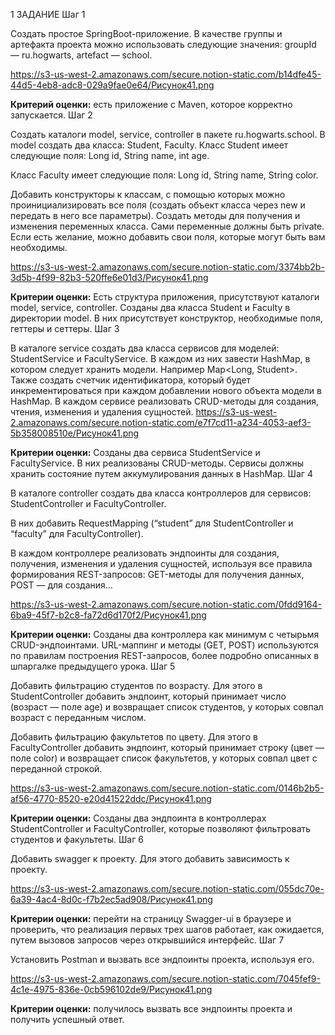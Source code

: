 1 ЗАДАНИЕ Шаг 1

Создать простое SpringBoot-приложение. В качестве группы и артефакта проекта можно использовать следующие значения: groupId — ru.hogwarts, artefact — school.

https://s3-us-west-2.amazonaws.com/secure.notion-static.com/b14dfe45-44d5-4eb8-adc8-029a9fae0e64/Рисунок41.png

**Критерий оценки:** есть приложение с Maven, которое корректно запускается.
Шаг 2

Создать каталоги model, service, controller в пакете ru.hogwarts.school. В model создать два класса: Student, Faculty.
Класс Student имеет следующие поля: Long id, String name, int age.

Класс Faculty имеет следующие поля: Long id, String name, String color.

Добавить конструкторы к классам, с помощью которых можно проинициализировать все поля (создать объект класса через new и передать в него все параметры).
Создать методы для получения и изменения переменных класса. Сами переменные должны быть private.
Если есть желание, можно добавить свои поля, которые могут быть вам необходимы.

https://s3-us-west-2.amazonaws.com/secure.notion-static.com/3374bb2b-3d5b-4f99-82b3-520ffe6e01d3/Рисунок41.png

**Критерии оценки:** Есть структура приложения, присутствуют каталоги model, service, controller. Созданы два класса Student и Faculty в директории model. В них присутствует конструктор, необходимые поля, геттеры и сеттеры.
Шаг 3

В каталоге service cоздать два класса сервисов для моделей: StudentService и FacultyService.
В каждом из них завести HashMap, в котором следует хранить модели. Например Map<Long, Student>.
Также создать счетчик идентификатора, который будет инкрементироваться при каждом добавлении нового объекта модели в HashMap.
В каждом сервисе реализовать CRUD-методы для создания, чтения, изменения и удаления сущностей.
https://s3-us-west-2.amazonaws.com/secure.notion-static.com/e7f7cd11-a234-4053-aef3-5b358008510e/Рисунок41.png

**Критерии оценки:** Созданы два сервиса StudentService и FacultyService. В них реализованы CRUD-методы. Сервисы должны хранить состояние путем аккумулирования данных в HashMap.
Шаг 4

В каталоге controller cоздать два класса контроллеров для сервисов: StudentController и FacultyController.

В них добавить RequestMapping (“student” для StudentController и “faculty” для FacultyController).

В каждом контроллере реализовать эндпоинты для создания, получения, изменения и удаления сущностей, используя все правила формирования REST-запросов: GET-методы для получения данных, POST — для создания…

https://s3-us-west-2.amazonaws.com/secure.notion-static.com/0fdd9164-6ba9-45f7-b2c8-fa72d6d170f2/Рисунок41.png

**Критерии оценки:** Созданы два контроллера как минимум с четырьмя CRUD-эндпоинтами. URL-маппинг и методы (GET, POST) используются по правилам построения REST-запросов, более подробно описанных в шпаргалке предыдущего урока.
Шаг 5

Добавить фильтрацию студентов по возрасту.
Для этого в StudentController добавить эндпоинт, который принимает число (возраст — поле age) и возвращает список студентов, у которых совпал возраст с переданным числом.

Добавить фильтрацию факультетов по цвету.
Для этого в FacultyController добавить эндпоинт, который принимает строку (цвет — поле color) и возвращает список факультетов, у которых совпал цвет с переданной строкой.

https://s3-us-west-2.amazonaws.com/secure.notion-static.com/0146b2b5-af56-4770-8520-e20d41522ddc/Рисунок41.png

**Критерии оценки:** Созданы два эндпоинта в контроллерах StudentController и FacultyController, которые позволяют фильтровать студентов и факультеты.
Шаг 6

Добавить swagger к проекту. Для этого добавить зависимость к проекту.

https://s3-us-west-2.amazonaws.com/secure.notion-static.com/055dc70e-6a39-4ac4-8d0c-f7b2ec5ad908/Рисунок41.png

**Критерии оценки:** перейти на страницу Swagger-ui в браузере и проверить, что реализация первых трех шагов работает, как ожидается, путем вызовов запросов через открывшийся интерфейс.
Шаг 7

Установить Postman и вызвать все эндпоинты проекта, используя его.

https://s3-us-west-2.amazonaws.com/secure.notion-static.com/7045fef9-4c1e-4975-836e-0cb596102de9/Рисунок41.png

**Критерии оценки:** получилось вызвать все эндпоинты проекта и получить успешный ответ.

